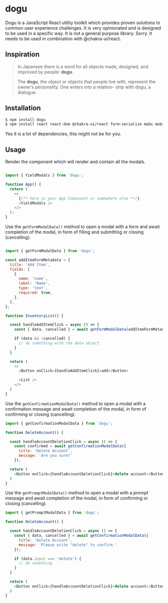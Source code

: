 # dogu
Dogu is a JavaScript React utility toolkit which provides proven solutions to common user experience challenges. It is very opinionated and is designed to be used in a specific way. It is not a general purpose library. Sorry. It needs to be used in combination with @chakra-ui/react.

## Inspiration

> In Japanese there is a 
word for all objects made, 
designed, and improved by 
people: **dogu**.

> The **dogu**, 
the object or objects that 
people live with, represent 
the owner’s personality. 
One enters into a relation- 
ship with dogu, a dialogue.

## Installation
```bash
$ npm install dogu
$ npm install react react-dom @chakra-ui/react form-serialize mobx mobx-react
```
Yes it is a lot of dependencies, this might not be for you.

## Usage
Render the component which will render and contain all the modals.
```javascript

import { YieldModals } from 'dogu';

function App() {
  return (
    <>
      {/** here in your App Component or somewhere else **/}
      <YieldModals />
    </>
  );
}
```

Use the `getFormModalData()` method to open a modal with a form and await completion of the modal, in form of filling and submitting or closing (cancelling).

```javascript

import { getFormModalData } from 'dogu';

const addItemFormMetadata = {
  title: 'Add Item',
  fields: [
    {
      name: 'name',
      label: 'Name',
      type: 'text',
      required: true,
    },
  ],
};

function InventoryList() {

  const handleAddItemClick = async () => {
    const { data, cancelled } = await getFormModalData(addItemFormMetadata);

    if (data && !cancelled) {
      // do something with the data object
    }
  }

  return (
    <>
      <Button onClick={handleAddItemClick}>add</Button>

      <List />
    </>
  )
}

```

Use the `getConfirmationModalData()` method to open a modal with a confirmation message and await completion of the modal, in form of confirming or closing (cancelling).

```javascript
import { getConfirmationModalData } from 'dogu';

function DeleteAccount() {

  const handleAccountDeletionClick = async () => {
    const confirmed = await getConfirmationModalData({
      title: 'Delete Account',
      message: 'Are you sure?'
    });

  return (
    <Button onClick={handleAccountDeletionClick}>delete account</Button>
  )
}
```

Use the `getPromptModalData()` method to open a modal with a prompt message and await completion of the modal, in form of confirming or closing (cancelling).

```javascript
import { getPromptModalData } from 'dogu';

function DeleteAccount() {

  const handleAccountDeletionClick = async () => {
    const { data, cancelled } = await getConfirmationModalData({
      title: 'Delete Account',
      message: 'Please write "delete" to confirm.'
    });

    if (data.input === 'delete') {
      // do something
    }
  }

  return (
    <Button onClick={handleAccountDeletionClick}>delete account</Button>
  )
}
```

